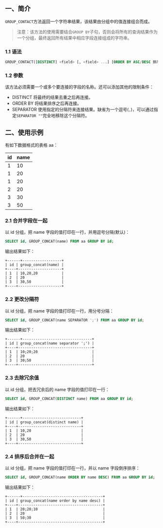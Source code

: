 ## 一、简介

`GROUP_CONTACT`方法返回一个字符串结果，该结果由分组中的值连接组合而成。

> 注意：该方法的使用需要结合`GROUP BY`子句，否则会将所有的查询结果作为一个分组，最终返回所有结果中相应字段连接组成的字符串。

### 1.1 语法

```sql
GROUP_CONTACT([DISTINCT] <field> [, <field> ...] [ORDER BY ASC/DESC 排序字段] [SEPARATOR '分隔符'])
```

### 1.2 参数

该方法必须需要一个或多个要连接的字段的名称。还可以添加其他的限制条件：

* DISTINCT  将最终的结果去重之后再连接。
* ORDER BY  将结果排序之后再连接。
* SEPARATOR 使用指定的分隔符来连接结果。缺省为一个逗号(`,`)，可以通过指定`SEPARATOR ""`完全地移除这个分隔符。

## 二、使用示例

有如下数据格式的表格 aa：

  id   |  name
------ | ------
   1   |  10
   1   |  20
   1   |  20
   2   |  20
   3   |  30
   3   |  50

### 2.1 合并字段在一起

以 id 分组，把 name 字段的值打印在一行，并用逗号分隔(默认)：

```sql
SELECT id, GROUP_CONCAT(name) FROM aa GROUP BY id;
```

输出结果如下：

```
+------+------------------+
| id | group_concat(name) |
+----+--------------------+
| 1  | 10,20,20           |
| 2  | 20                 |
| 3  | 30,50              |
+----+--------------------+
```

### 2.2 更改分隔符

以 id 分组，把 name 字段的值打印在一行，用分号分隔：

```sql
SELECT id, GROUP_CONCAT(name SEPARATOR ';') FROM aa GROUP BY id;
```

输出结果如下：

```
+------+--------------------------------+
| id | group_concat(name separator ';') |
+----+----------------------------------+
| 1  | 10;20;20                         |
| 2  | 20                               |
| 3  | 30;50                            |
+----+----------------------------------+
```

### 2.3 去除冗余值

以 id 分组，把去冗余后的 name 字段的值打印在一行：

```sql
SELECT id, GROUP_CONCAT(DISTINCT name) FROM aa GROUP BY id;
```

输出结果如下：

```
+------+---------------------------+
| id | group_concat(distinct name) |
+----+-----------------------------+
| 1  | 10,20                       |
| 2  | 20                          |
| 3  | 30,50                       |
+----+-----------------------------+
```

### 2.4 排序后合并在一起

以 id 分组，把 name 字段的值打印在一行，并以 name 字段倒序排序：

```sql
SELECT id, GROUP_CONCAT(name ORDER BY name DESC) FROM aa GROUP BY id;
```

输出结果如下：

```
+------+-------------------------------------+
| id | group_concat(name order by name desc) |
+----+---------------------------------------+
| 1  | 20;20;10                              |
| 2  | 20                                    |
| 3  | 50;30                                 |
+----+---------------------------------------+
```

